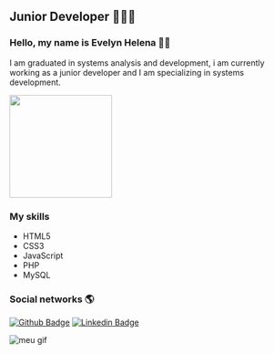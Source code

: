 ## Junior Developer 👩🏽‍💻
### Hello, my name is Evelyn Helena 👩🏽‍
I am graduated in systems analysis and development, i am currently working as a junior developer and I am specializing in systems development.
<div>
<img height="180em" src="https://github-readme-stats.vercel.app/api?username=evelynhelena&show_icons=true&theme=dracula&include_all_commits=true&count_private=true"/>
</div>

### My skills
*   HTML5
*   CSS3
*   JavaScript
*   PHP
*   MySQL

### Social networks :earth_americas:
[![Github Badge](https://img.shields.io/badge/-Github-000?style=flat-square&logo=Github&logoColor=white&link=https://github.com/evelynhelena)](https://github.com/evelynhelena)
[![Linkedin Badge](https://img.shields.io/badge/-LinkedIn-blue?style=flat-square&logo=Linkedin&logoColor=white&link=http://www.linkedin.com/in/evelyn-helena)](http://www.linkedin.com/in/evelyn-helena)

![meu gif](https://media.giphy.com/media/TjRcLDHDgLOWiI0L1V/giphy.gif)

